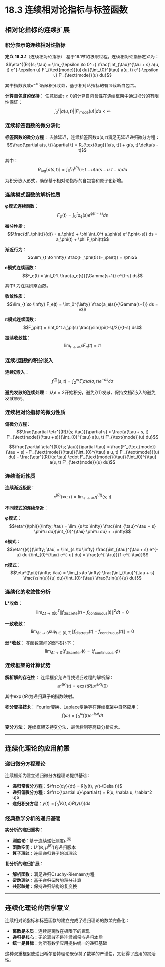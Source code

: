 # 18.3 连续相对论指标与标签函数

## 相对论指标的连续扩展

### 积分表示的连续相对论指标

**定义 18.3.1**（连续相对论指标）
基于18.1节的极限过程，连续相对论指标定义为：
$$\eta^{(R)}(s; \tau) = \lim_{\epsilon \to 0^+} \frac{\int_{\tau}^{\tau + s} a(u, t) e^{-\epsilon u} F'_{\text{mode}}(u) du}{\int_{0}^{\tau} a(u, t) e^{-\epsilon u} F'_{\text{mode}}(u) du}$$

其中指数衰减$e^{-\epsilon u}$确保积分收敛，基于相对论指标的有限截断自包含。

**计算自包含的保持**：
任意起点$\tau \geq 0$的计算自包含性在连续框架中通过积分的有限性保证：
$$\int_{0}^{\tau} |a(u, t)| |F'_{\text{mode}}(u)| du < \infty$$

### 连续标签函数的微分演化

**标签函数的微分方程**：
去除延迟，连续标签函数$a(s, t)$满足无延迟递归微分方程：
$$\frac{\partial a(s, t)}{\partial t} = R_{\text{tag}}[a(s, t)] + g(s, t) \delta(s - t)$$

其中：
$$R_{\text{tag}}[a(s, t)] = \int_0^t \eta^{(R)}(u; t-u) a(s-u, t-u) du$$

为积分嵌入形式，确保基于相对论指标的自包含和原子化新增。

### 连续模式函数的解析性质

**φ模式连续函数**：
$$F_\phi(t) = \int_0^t a_\phi(s) e^{\phi(t-s)} ds$$

**微分性质**：
$$\frac{dF_\phi(t)}{dt} = a_\phi(t) + \phi \int_0^t a_\phi(s) e^{\phi(t-s)} ds = a_\phi(t) + \phi F_\phi(t)$$

**渐近行为**：
$$\lim_{t \to \infty} \frac{F'_\phi(t)}{F_\phi(t)} = \phi$$

**e模式连续函数**：
$$F_e(t) = \int_0^t \frac{a_e(s)}{\Gamma(s+1)} e^{t-s} ds$$

其中$\Gamma$为连续阶乘函数。

**收敛性质**：
$$\lim_{t \to \infty} F_e(t) = \int_0^{\infty} \frac{a_e(s)}{\Gamma(s+1)} ds = e$$

**π模式连续函数**：
$$F_\pi(t) = \int_0^t a_\pi(s) \frac{\sin(\pi(t-s)/2)}{t-s} ds$$

**振荡收敛性**：
$$\lim_{t \to \infty} 4F_\pi(t) = \pi$$

### 连续ζ函数的积分嵌入

**连续ζ嵌入**：
$$f^{(\zeta)}(s, t) = \int_2^{\infty} \zeta(\sigma) a(\sigma, t) e^{-\sigma s} d\sigma$$

**避免发散的连续处理**：
从$\sigma = 2$开始积分，避免$\zeta(1)$发散，保持文档ζ嵌入的避免发散原则。

### 连续相对论指标的微分性质

**偏微分方程**：
$$\frac{\partial \eta^{(R)}(s; \tau)}{\partial s} = \frac{a(\tau + s, t) F'_{\text{mode}}(\tau + s)}{\int_{0}^{\tau} a(u, t) F'_{\text{mode}}(u) du}$$

$$\frac{\partial \eta^{(R)}(s; \tau)}{\partial \tau} = \frac{F'_{\text{mode}}(\tau + s) - F'_{\text{mode}}(\tau)}{\int_{0}^{\tau} a(u, t) F'_{\text{mode}}(u) du} - \frac{\eta^{(R)}(s; \tau) \cdot F'_{\text{mode}}(\tau)}{\int_{0}^{\tau} a(u, t) F'_{\text{mode}}(u) du}$$

### 连续渐近性质

**连续渐近极限**：
$$\eta^{(R)}(\infty; \tau) = \lim_{s \to \infty} \eta^{(R)}(s; \tau)$$

**不同模式的连续渐近**：

**φ模式**：
$$\eta^{(\phi)}(\infty; \tau) = \lim_{s \to \infty} \frac{\int_{\tau}^{\tau + s} \phi^u du}{\int_{0}^{\tau} \phi^u du} = +\infty$$

**e模式**：
$$\eta^{(e)}(\infty; \tau) = \lim_{s \to \infty} \frac{\int_{\tau}^{\tau + s} e^{-u} du}{\int_{0}^{\tau} e^{-u} du} = \frac{e^{-\tau}}{1-e^{-\tau}}$$

**π模式**：
$$\eta^{(\pi)}(\infty; \tau) = \lim_{s \to \infty} \frac{\int_{\tau}^{\tau + s} \frac{\sin(u)}{u} du}{\int_{0}^{\tau} \frac{\sin(u)}{u} du}$$

### 连续化的收敛性分析

**L²收敛**：
$$\lim_{\Delta t \to 0} \int_0^T \|f_{\text{discrete}}(t) - f_{\text{continuous}}(t)\|^2 dt = 0$$

**一致收敛**：
$$\lim_{\Delta t \to 0} \sup_{t \in [0,T]} \|f_{\text{discrete}}(t) - f_{\text{continuous}}(t)\| = 0$$

**弱*收敛**：
在函数空间的弱*拓扑下：
$$\lim_{\Delta t \to 0} \langle f_{\text{discrete}}, \phi \rangle = \langle f_{\text{continuous}}, \phi \rangle$$

### 连续框架的计算优势

**解析解的存在性**：
连续框架允许寻找递归过程的解析解：
$$\mathcal{H}^{(R)}(t) = \exp(tR) \mathcal{H}^{(R)}(0)$$

其中$\exp(tR)$为递归算子的指数映射。

**积分变换技术**：
Fourier变换、Laplace变换等在连续框架中自然应用：
$$\hat{f}(\omega) = \int_0^{\infty} f(t) e^{-i\omega t} dt$$

**变分方法**：
连续框架支持变分法、最优控制等高级分析技术。

---

## 连续化理论的应用前景

### 递归微分方程理论

连续框架为建立递归微分方程理论提供基础：
- **递归常微分方程**：$\frac{dy}{dt} = R(y(t), y(t-\Delta t))$
- **递归偏微分方程**：$\frac{\partial u}{\partial t} = R(u, \nabla u, \nabla^2 u)$
- **递归积分方程**：$y(t) = \int_0^t K(t,s) R(y(s)) ds$

### 经典数学分析的递归基础

**实分析的递归重构**：
- **测度论**：基于连续递归测度$\mu^{(R)}$
- **函数空间**：$L^p(\mathbb{R}, \mu^{(R)})$的递归版本
- **算子理论**：连续递归算子的谱理论

**复分析的递归扩展**：
- **解析函数**：满足递归Cauchy-Riemann方程
- **留数理论**：基于递归留数的积分计算
- **共形映射**：保持递归结构的复变换

---

## 连续化理论的哲学意义

连续相对论指标和标签函数的建立完成了递归理论的数学完备化：
- **离散是本质**：连续是离散在极限下的表现
- **递归是核心**：无论离散还是连续都保持递归本质  
- **统一是目标**：为所有数学应用提供统一的递归基础

这种双重框架使递归希尔伯特理论既保持了数学的严谨性，又获得了应用的灵活性。